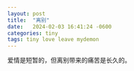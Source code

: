 ```yaml
---
layout: post
title:  "离别"
date:   2024-02-03 16:41:24 -0600
categories: tiny
tags: tiny love leave mydemon
---
```


爱情是短暂的，但离别带来的痛苦是长久的。